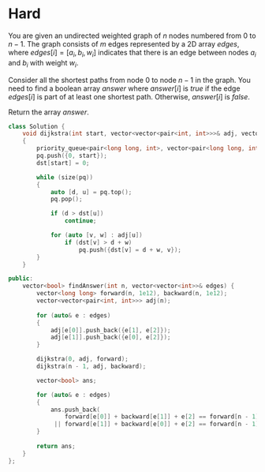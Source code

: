 # Hard

You are given an undirected weighted graph of $n$ nodes numbered from $0$ to $n - 1$. The graph consists of $m$ edges represented by a 2D array $edges$, where $edges[i] = [a_i, b_i, w_i]$ indicates that there is an edge between nodes $a_i$ and $b_i$ with weight $w_i$.

Consider all the shortest paths from node $0$ to node $n - 1$ in the graph. You need to find a boolean array $answer$ where $answer[i]$ is $true$ if the edge $edges[i]$ is part of at least one shortest path. Otherwise, $answer[i]$ is $false$.

Return the array $answer$.

```cpp
class Solution {
    void dijkstra(int start, vector<vector<pair<int, int>>>& adj, vector<long long>& dst)
    {
        priority_queue<pair<long long, int>, vector<pair<long long, int>>, greater<>> pq;
        pq.push({0, start});
        dst[start] = 0;

        while (size(pq))
        {
            auto [d, u] = pq.top();
            pq.pop();

            if (d > dst[u])
                continue;

            for (auto [v, w] : adj[u])
                if (dst[v] > d + w)
                    pq.push({dst[v] = d + w, v});
        }
    }

public:
    vector<bool> findAnswer(int n, vector<vector<int>>& edges) {
        vector<long long> forward(n, 1e12), backward(n, 1e12);
        vector<vector<pair<int, int>>> adj(n);
        
        for (auto& e : edges)
        {
            adj[e[0]].push_back({e[1], e[2]});
            adj[e[1]].push_back({e[0], e[2]});
        }

        dijkstra(0, adj, forward);
        dijkstra(n - 1, adj, backward);

        vector<bool> ans;

        for (auto& e : edges)
        {
            ans.push_back(
                forward[e[0]] + backward[e[1]] + e[2] == forward[n - 1]
             || forward[e[1]] + backward[e[0]] + e[2] == forward[n - 1]);
        }
        
        return ans;
    }
};
```
